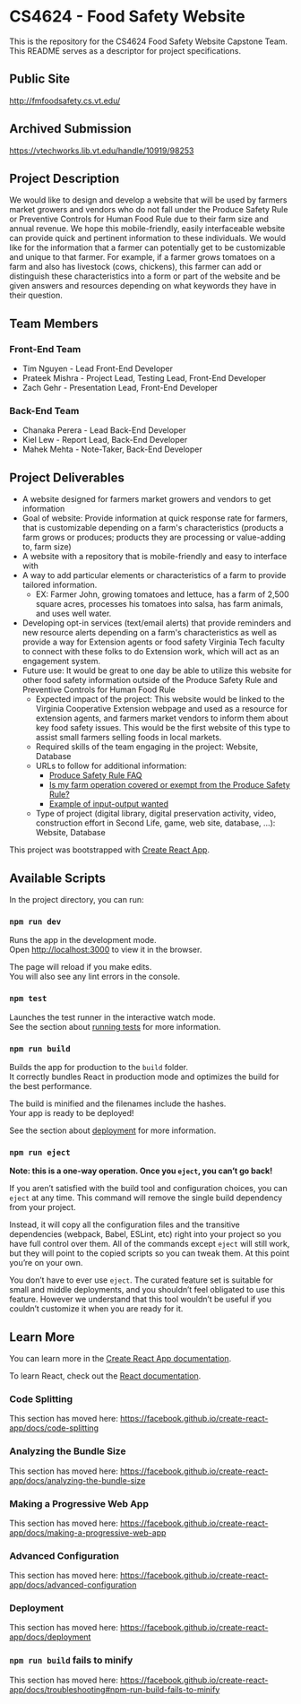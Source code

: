 # CS4624 - Food Safety Website

This is the repository for the CS4624 Food Safety Website Capstone Team. This README serves as a descriptor for project specifications.

## Public Site
http://fmfoodsafety.cs.vt.edu/

## Archived Submission
https://vtechworks.lib.vt.edu/handle/10919/98253

## Project Description
We would like to design and develop a website that will be used by farmers market growers and vendors who do not fall under the Produce Safety Rule or Preventive Controls for Human Food Rule due to their farm size and annual revenue. We hope this mobile-friendly, easily interfaceable website can provide quick and pertinent information to these individuals. We would like for the information that a farmer can potentially get to be customizable and unique to that farmer. For example, if a farmer grows tomatoes on a farm and also has livestock (cows, chickens), this farmer can add or distinguish these characteristics into a form or part of the website and be given answers and resources depending on what keywords they have in their question.

## Team Members
### Front-End Team
* Tim Nguyen - Lead Front-End Developer
* Prateek Mishra - Project Lead, Testing Lead, Front-End Developer
* Zach Gehr - Presentation Lead, Front-End Developer

### Back-End Team
* Chanaka Perera - Lead Back-End Developer
* Kiel Lew - Report Lead, Back-End Developer
* Mahek Mehta - Note-Taker, Back-End Developer

## Project Deliverables
* A website designed for farmers market growers and vendors to get information
* Goal of website: Provide information at quick response rate for farmers, that is customizable depending on a farm's characteristics (products a farm grows or produces; products they are processing or value-adding to, farm size)
* A website with a repository that is mobile-friendly and easy to interface with
* A way to add particular elements or characteristics of a farm to provide tailored information.
  * EX: Farmer John, growing tomatoes and lettuce, has a farm of 2,500 square acres, processes his tomatoes into salsa, has farm animals, and uses well water.
* Developing opt-in services (text/email alerts) that provide reminders and new resource alerts depending on a farm's characteristics as well as provide a way for Extension agents or food safety Virginia Tech faculty to connect with these folks to do Extension work, which will act as an engagement system.
* Future use: It would be great to one day be able to utilize this website for other food safety information outside of the Produce Safety Rule and Preventive Controls for Human Food Rule
  * Expected impact of the project: This website would be linked to the Virginia Cooperative Extension webpage and used as a resource for extension agents, and farmers market vendors to inform them about key food safety issues. This would be the first website of this type to assist small farmers selling foods in local markets.
  * Required skills of the team engaging in the project: Website, Database
  * URLs to follow for additional information:
    * [Produce Safety Rule FAQ](https://www.vdacs.virginia.gov/pdf/producesfty-FAQsheet.pdf)
    * [Is my farm operation covered or exempt from the Produce Safety Rule?](https://vce.az1.qualtrics.com/jfe/form/SV_emnhR0UpFpiVvlr)
    * [Example of input-output wanted](https://docs.google.com/document/d/1B5x3GjGn8z2aktwJnz_q_3ugCFXgf_6QPZ-gyFmA5jM/edit?usp=sharing)
  * Type of project (digital library, digital preservation activity, video, construction effort in Second Life, game, web site, database, …): Website, Database


This project was bootstrapped with [Create React App](https://github.com/facebook/create-react-app).

## Available Scripts

In the project directory, you can run:

### `npm run dev`

Runs the app in the development mode.<br />
Open [http://localhost:3000](http://localhost:3000) to view it in the browser.

The page will reload if you make edits.<br />
You will also see any lint errors in the console.

### `npm test`

Launches the test runner in the interactive watch mode.<br />
See the section about [running tests](https://facebook.github.io/create-react-app/docs/running-tests) for more information.

### `npm run build`

Builds the app for production to the `build` folder.<br />
It correctly bundles React in production mode and optimizes the build for the best performance.

The build is minified and the filenames include the hashes.<br />
Your app is ready to be deployed!

See the section about [deployment](https://facebook.github.io/create-react-app/docs/deployment) for more information.

### `npm run eject`

**Note: this is a one-way operation. Once you `eject`, you can’t go back!**

If you aren’t satisfied with the build tool and configuration choices, you can `eject` at any time. This command will remove the single build dependency from your project.

Instead, it will copy all the configuration files and the transitive dependencies (webpack, Babel, ESLint, etc) right into your project so you have full control over them. All of the commands except `eject` will still work, but they will point to the copied scripts so you can tweak them. At this point you’re on your own.

You don’t have to ever use `eject`. The curated feature set is suitable for small and middle deployments, and you shouldn’t feel obligated to use this feature. However we understand that this tool wouldn’t be useful if you couldn’t customize it when you are ready for it.

## Learn More

You can learn more in the [Create React App documentation](https://facebook.github.io/create-react-app/docs/getting-started).

To learn React, check out the [React documentation](https://reactjs.org/).

### Code Splitting

This section has moved here: https://facebook.github.io/create-react-app/docs/code-splitting

### Analyzing the Bundle Size

This section has moved here: https://facebook.github.io/create-react-app/docs/analyzing-the-bundle-size

### Making a Progressive Web App

This section has moved here: https://facebook.github.io/create-react-app/docs/making-a-progressive-web-app

### Advanced Configuration

This section has moved here: https://facebook.github.io/create-react-app/docs/advanced-configuration

### Deployment

This section has moved here: https://facebook.github.io/create-react-app/docs/deployment

### `npm run build` fails to minify

This section has moved here: https://facebook.github.io/create-react-app/docs/troubleshooting#npm-run-build-fails-to-minify
